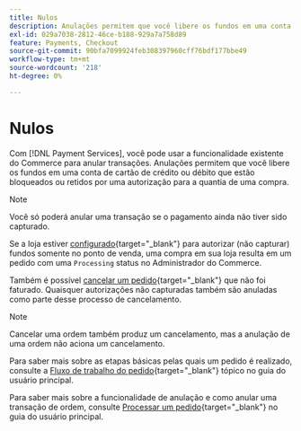 ```yaml
---
title: Nulos
description: Anulações permitem que você libere os fundos em uma conta de cartão de crédito ou débito que estão bloqueados ou retidos por uma autorização para a quantia de uma compra.
exl-id: 029a7038-2812-46ce-b188-929a7a758d89
feature: Payments, Checkout
source-git-commit: 90bfa7099924feb308397960cff76bdf177bbe49
workflow-type: tm+mt
source-wordcount: '218'
ht-degree: 0%

---
```


# Nulos

Com [!DNL Payment Services], você pode usar a funcionalidade existente do Commerce para anular transações. Anulações permitem que você libere os fundos em uma conta de cartão de crédito ou débito que estão bloqueados ou retidos por uma autorização para a quantia de uma compra.

>[!NOTE]
>
>Você só poderá anular uma transação se o pagamento ainda não tiver sido capturado.

Se a loja estiver [configurado](https://docs.magento.com/user-guide/configuration/sales/payment-methods.html#payment-actions){target="_blank"} para autorizar (não capturar) fundos somente no ponto de venda, uma compra em sua loja resulta em um pedido com uma `Processing` status no Administrador do Commerce.

Também é possível [cancelar um pedido](https://docs.magento.com/user-guide/sales/order-update.html#cancel-a-pending-order){target="_blank"} que não foi faturado. Quaisquer autorizações não capturadas também são anuladas como parte desse processo de cancelamento.

>[!NOTE]
>
>Cancelar uma ordem também produz um cancelamento, mas a anulação de uma ordem não aciona um cancelamento.

Para saber mais sobre as etapas básicas pelas quais um pedido é realizado, consulte a [Fluxo de trabalho do pedido](https://docs.magento.com/user-guide/sales/order-workflow.html){target="_blank"} tópico no guia do usuário principal.

Para saber mais sobre a funcionalidade de anulação e como anular uma transação de ordem, consulte [Processar um pedido](https://docs.magento.com/user-guide/sales/order-processing.html){target="_blank"} no guia do usuário principal.
